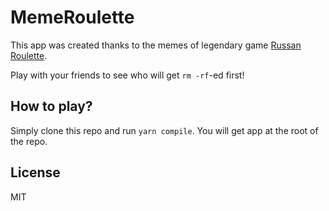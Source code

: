 # MemeRoulette

This app was created thanks to the memes of legendary game [Russan Roulette](https://en.wikipedia.org/wiki/Russian_roulette).

Play with your friends to see who will get `rm -rf`-ed first!

## How to play?

Simply clone this repo and run `yarn compile`. You will get app at the root of the repo.

## License

MIT
